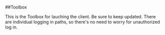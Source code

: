 ##Toolbox

This is the Toolbox for lauching the client. Be sure to keep updated.
There are individual logging in paths, so there's no need to worry for unauthorized log in.
